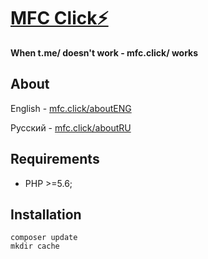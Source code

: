 
# [MFC Click⚡️](https://mfc.click)
**When t.me/ doesn't work - mfc.click/ works**

## About
English - [mfc.click/aboutENG](https://tgo.to/about?lang=eng)

Русский - [mfc.click/aboutRU](https://tgo.to/about?lang=ru)

## Requirements
* PHP >=5.6;

## Installation

```
composer update
mkdir cache
```
